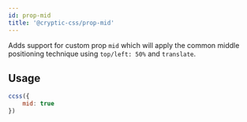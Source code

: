 ```yaml
---
id: prop-mid
title: '@cryptic-css/prop-mid'
---
```


Adds support for custom prop `mid` which will apply the common middle
positioning technique using `top/left: 50%` and `translate`.

## Usage

```js live
ccss({
    mid: true
})
```
